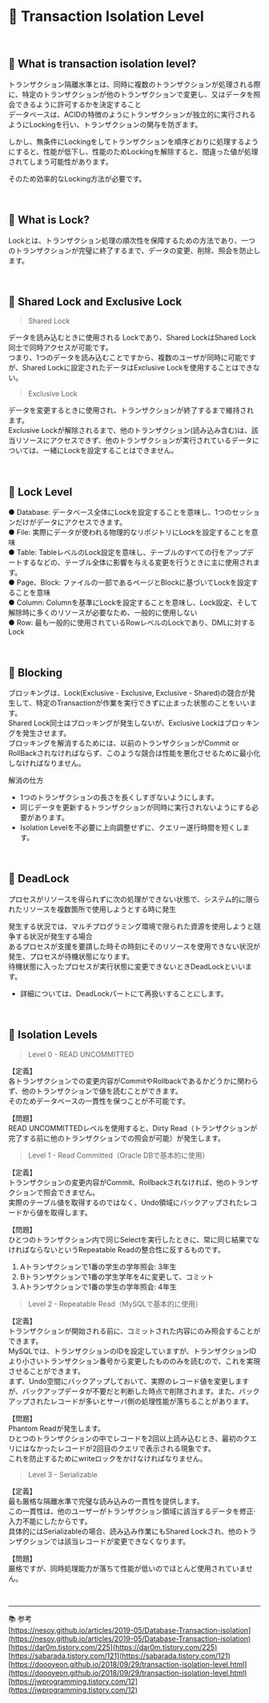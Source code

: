 # 🔑 Transaction Isolation Level

<br>

## 📌 What is transaction isolation level?

トランザクション隔離水準とは、同時に複数のトランザクションが処理される際に、特定のトランザクションが他のトランザクションで変更し、又はデータを照会できるように許可するかを決定すること<br>
データベースは、ACIDの特徴のようにトランザクションが独立的に実行されるようにLockingを行い、トランザクションの関与を防ぎます。<br>

しかし、無条件にLockingをしてトランザクションを順序どおりに処理するようにすると、性能が低下し、性能のためLockingを解除すると、間違った値が処理されてしまう可能性があります。

そのため効率的なLocking方法が必要です。

<br>

## 📌 What is Lock?

Lockとは、トランザクション処理の順次性を保障するための方法であり、一つのトランザクションが完璧に終了するまで、データの変更、削除、照会を防止します。

<br>

## 📌 Shared Lock and Exclusive Lock

> Shared Lock

データを読み込むときに使用される Lockであり、Shared LockはShared Lock同士で同時アクセスが可能です。<br>
つまり、1つのデータを読み込むことですから、複数のユーザが同時に可能ですが、Shared Lockに設定されたデータはExclusive Lockを使用することはできない。

> Exclusive Lock

データを変更するときに使用され、トランザクションが終了するまで維持されます。<br>
Exclusive Lockが解除されるまで、他のトランザクション(読み込み含む)は、該当リソースにアクセスできず、他のトランザクションが実行されているデータについては、一緒にLockを設定することはできません。

<br>

## 📌 Lock Level

● Database: データベース全体にLockを設定することを意味し、1つのセッションだけがデータにアクセスできます。<br>
● File: 実際にデータが使われる物理的なリポジトリにLockを設定することを意味<br>
● Table: TableレベルのLock設定を意味し、テーブルのすべての行をアップデートするなどの、テーブル全体に影響を与える変更を行うときに主に使用されます。<br>
● Page、Block: ファイルの一部であるページとBlockに基づいてLockを設定することを意味 <br>
● Column: Columnを基準にLockを設定することを意味し、Lock設定、そして解除時に多くのリソースが必要なため、一般的に使用しない<br>
● Row: 最も一般的に使用されているRowレベルのLockであり、DMLに対するLock<br>

<br>

## 📌 Blocking

ブロッキングは、Lock(Exclusive - Exclusive, Exclusive - Shared)の競合が発生して、特定のTransactionが作業を実行できずに止まった状態のことをいいます。<br>
Shared Lock同士はブロッキングが発生しないが、Exclusive Lockはブロッキングを発生させます。<br>
ブロッキングを解消するためには、以前のトランザクションがCommit or RollBackされなければならず、このような競合は性能を悪化させるために最小化しなければなりません。<br>

解消の仕方
- 1つのトランザクションの長さを長くしすぎないようにします。
- 同じデータを更新するトランザクションが同時に実行されないようにする必要があります。
- Isolation Levelを不必要に上向調整せずに、クエリー遂行時間を短くします。

<br>

## 📌 DeadLock

プロセスがリソースを得られずに次の処理ができない状態で、システム的に限られたリソースを複数箇所で使用しようとする時に発生<br>

発生する状況では、マルチプログラミング環境で限られた資源を使用しようと競争する状況が発生する場合<br>
あるプロセスが支援を要請した時その時刻にそのリソースを使用できない状況が発生、プロセスが待機状態になります。<br>
待機状態に入ったプロセスが実行状態に変更できないときDeadLockといいます。

* 詳細については、DeadLockパートにて再扱いすることにします。

<br>

## 📌 Isolation Levels

> Level 0 - READ UNCOMMITTED

【定義】<br>
各トランザクションでの変更内容がCommitやRollbackであるかどうかに関わらず、他のトランザクションで値を読むことができます。<br>
そのためデータベースの一貫性を保つことが不可能です。<br>

【問題】<br>
READ UNCOMMITTEDレベルを使用すると、Dirty Read（トランザクションが完了する前に他のトランザクションでの照会が可能）が発生します。

> Level 1 - Read Committed（Oracle DBで基本的に使用）

【定義】<br>
トランザクションの変更内容がCommit、Rollbackされなければ、他のトランザクションで照会できません。<br>
実際のテーブル値を取得するのではなく、Undo領域にバックアップされたレコードから値を取得します。

【問題】<br>
ひとつのトランザクション内で同じSelectを実行したときに、常に同じ結果でなければならないというRepeatable Readの整合性に反するものです。<br>
1. Aトランザクションで1番の学生の学年照会: 3年生
2. Bトランザクションで1番の学生学年を4に変更して、コミット
3. Aトランザクションで1番の学生の学年照会: 4年生

> Level 2 - Repeatable Read（MySQLで基本的に使用）

【定義】<br>
トランザクションが開始される前に、コミットされた内容にのみ照会することができます。<br>
MySQLでは、トランザクションのIDを設定していますが、トランザクションIDより小さいトランザクション番号から変更したもののみを読むので、これを実現させることができます。<br>
まず、Undo空間にバックアップしておいて、実際のレコード値を変更しますが、バックアップデータが不要だと判断した時点で削除されます。また、バックアップされたレコードが多いとサーバ側の処理性能が落ちることがあります。<br>

【問題】<br>
Phantom Readが発生します。<br>
ひとつのトランザクションの中でレコードを2回以上読み込むとき、最初のクエリにはなかったレコードが2回目のクエリで表示される現象です。<br>
これを防止するためにwriteロックをかけなければなりません。

> Level 3 - Serializable

【定義】<br>
最も厳格な隔離水準で完璧な読み込みの一貫性を提供します。<br>
この一貫性は、他のユーザーがトランザクション領域に該当するデータを修正·入力不能にしたからです。<br>
具体的にはSerializableの場合、読み込み作業にもShared Lockされ、他のトランザクションでは該当レコードが変更できなくなります。

【問題】<br>
厳格ですが、同時処理能力が落ちて性能が低いのでほとんど使用されていません。

<br>

---

📚 参考
<br>
[https://nesoy.github.io/articles/2019-05/Database-Transaction-isolation](https://nesoy.github.io/articles/2019-05/Database-Transaction-isolation)
<br>
[https://dar0m.tistory.com/225](https://dar0m.tistory.com/225)
<br>
[https://sabarada.tistory.com/121](https://sabarada.tistory.com/121)
<br>
[https://doooyeon.github.io/2018/09/29/transaction-isolation-level.html](https://doooyeon.github.io/2018/09/29/transaction-isolation-level.html)
<br>
[https://jwprogramming.tistory.com/12](https://jwprogramming.tistory.com/12)
<br>
